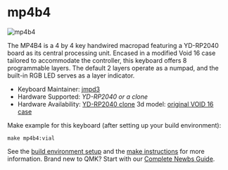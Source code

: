 # mp4b4

![mp4b4](https://i.imgur.com/OiPxXRp.jpg)

The MP4B4 is a 4 by 4 key handwired macropad featuring a YD-RP2040 board as its central processing unit. Encased in a modified Void 16 case tailored to accommodate the controller, this keyboard offers 8 programmable layers. The default 2 layers operate as a numpad, and the built-in RGB LED serves as a layer indicator.
* Keyboard Maintainer: [jmpd3](https://github.com/jmpd3)
* Hardware Supported: *YD-RP2040 or a clone*
* Hardware Availability:
  [YD-RP2040 clone](https://www.aliexpress.com/item/1005003928558306.html)
  3d model:
  [original VOID 16 case](https://www.thingiverse.com/thing:4209505)
  

Make example for this keyboard (after setting up your build environment):

    make mp4b4:vial

See the [build environment setup](https://docs.qmk.fm/#/getting_started_build_tools) and the [make instructions](https://docs.qmk.fm/#/getting_started_make_guide) for more information. Brand new to QMK? Start with our [Complete Newbs Guide](https://docs.qmk.fm/#/newbs).

